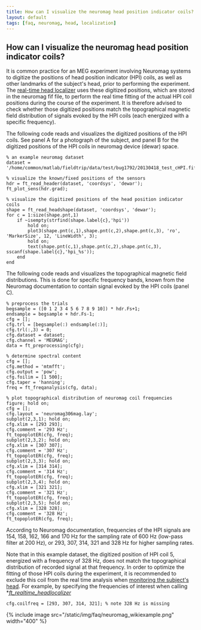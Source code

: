 ```yaml
---
title: How can I visualize the neuromag head position indicator coils?
layout: default
tags: [faq, neuromag, head, localization]
---
```


## How can I visualize the neuromag head position indicator coils?

It is common practice for an MEG experiment involving Neuromag systems to digitize the positions of head position indicator (HPI) coils, as well as other landmarks of the subject's head, prior to performing the experiment. The [real-time head localizer](/getting_started/realtime_headlocalizer) uses these digitized positions, which are stored in the neuromag fif file, to perform the real time fitting of the actual HPI coil positions during the course of the experiment. It is therefore advised to check whether those digitized positions match the topographical magnetic field distribution of signals evoked by the HPI coils (each energized with a specific frequency).

The following code reads and visualizes the digitized positions of the HPI coils. See panel A for a photograph of the subject, and panel B for the digitized positions of the HPI coils in neuromag device (dewar) space.

	
	% an example neuromag dataset
	dataset = '/home/common/matlab/fieldtrip/data/test/bug1792/20130418_test_cHPI.fif';
	
	% visualize the known/fixed positions of the sensors
	hdr = ft_read_header(dataset, 'coordsys', 'dewar');
	ft_plot_sens(hdr.grad);
	
	% visualize the digitized positions of the head position indicator coils
	shape = ft_read_headshape(dataset, 'coordsys', 'dewar');
	for c = 1:size(shape.pnt,1)
	    if ~isempty(strfind(shape.label{c},'hpi'))
	        hold on;
	        plot3(shape.pnt(c,1),shape.pnt(c,2),shape.pnt(c,3), 'ro', 'MarkerSize', 12, 'LineWidth', 3);
	        hold on;
	        text(shape.pnt(c,1),shape.pnt(c,2),shape.pnt(c,3), sscanf(shape.label{c},'hpi_%s'));
	    end
	end

The following code reads and visualizes the topographical magnetic field distributions. This is done for specific frequency bands, known from the Neuromag documentation to contain signal evoked by the HPI coils (panel C).

	
	% preprocess the trials
	begsample = ([0 1 2 3 4 5 6 7 8 9 10]) * hdr.Fs+1;
	endsample = begsample + hdr.Fs-1;
	cfg = [];
	cfg.trl = [begsample(:) endsample(:)];
	cfg.trl(:,3) = 0;
	cfg.dataset = dataset;
	cfg.channel = 'MEGMAG';
	data = ft_preprocessing(cfg);
	
	% determine spectral content
	cfg = [];
	cfg.method = 'mtmfft';
	cfg.output = 'pow';
	cfg.foilim = [1 500];
	cfg.taper = 'hanning';
	freq = ft_freqanalysis(cfg, data);
	
	% plot topographical distribution of neuromag coil frequencies
	figure; hold on;
	cfg = [];
	cfg.layout = 'neuromag306mag.lay';
	subplot(2,3,1); hold on;
	cfg.xlim = [293 293];
	cfg.comment = '293 Hz';
	ft_topoplotER(cfg, freq);
	subplot(2,3,2); hold on;
	cfg.xlim = [307 307];
	cfg.comment = '307 Hz';
	ft_topoplotER(cfg, freq);
	subplot(2,3,3); hold on;
	cfg.xlim = [314 314];
	cfg.comment = '314 Hz';
	ft_topoplotER(cfg, freq);
	subplot(2,3,4); hold on;
	cfg.xlim = [321 321];
	cfg.comment = '321 Hz';
	ft_topoplotER(cfg, freq);
	subplot(2,3,5); hold on;
	cfg.xlim = [328 328];
	cfg.comment = '328 Hz';
	ft_topoplotER(cfg, freq);

According to Neuromag documentation, frequencies of the HPI signals are 154, 158, 162, 166 and 170 Hz for the sampling rate of 600 Hz (low-pass filter at 200 Hz), or 293, 307, 314, 321
and 328 Hz for higher sampling rates. 

Note that in this example dataset, the digitized position of HPI coil 5, energized with a frequency of 328 Hz, does not match the topographical distribution of recorded signal at that frequency. In order to optimize the fitting of those HPI coils during the experiment, it is recommended to exclude this coil from the real time analysis when [monitoring the subject's head](/faq/how_can_i_monitor_a_subject_s_head_position_during_a_meg_session). For example, by specifying the frequencies of interest when calling **[ft_realtime_headlocalizer](/reference/ft_realtime_headlocalizer)*

	
	cfg.coilfreq = [293, 307, 314, 321]; % note 328 Hz is missing

{% include image src="/static/img/faq/neuromag_wikiexample.png" width="400" %}

